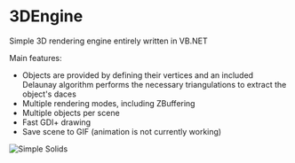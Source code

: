 # 3DEngine
Simple 3D rendering engine entirely written in VB.NET

Main features:
- Objects are provided by defining their vertices and an included Delaunay algorithm performs the necessary triangulations to extract the object's daces
- Multiple rendering modes, including ZBuffering
- Multiple objects per scene
- Fast GDI+ drawing
- Save scene to GIF (animation is not currently working)

![Simple Solids](https://xfx.net/stackoverflow/3dengine_sample01.png)
